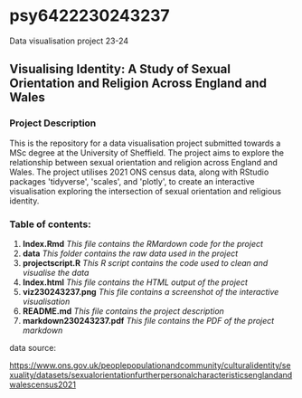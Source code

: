 # psy6422230243237
 Data visualisation project 23-24

## Visualising Identity: A Study of Sexual Orientation and Religion Across England and Wales

### Project Description 

This is the repository for a data visualisation project submitted towards a MSc degree at the University of Sheffield. The project aims to explore the relationship between sexual orientation and religion across England and Wales. The project utilises 2021 ONS census data, along with RStudio packages 'tidyverse', 'scales', and 'plotly', to create an interactive visualisation exploring the intersection of sexual orientation and religious identity.

### Table of contents:

1. **Index.Rmd** _This file contains the RMardown code for the project_
2. **data** _This folder contains the raw data used in the project_
3. **projectscript.R** _This R script contains the code used to clean and visualise the data_
4. **Index.html** _This file contains the HTML output of the project_
5. **viz230243237.png** _This file contains a screenshot of the interactive visualisation_
6. **README.md** _This file contains the project description_
7. **markdown230243237.pdf** _This file contains the PDF of the project markdown_


data source: 

https://www.ons.gov.uk/peoplepopulationandcommunity/culturalidentity/sexuality/datasets/sexualorientationfurtherpersonalcharacteristicsenglandandwalescensus2021
